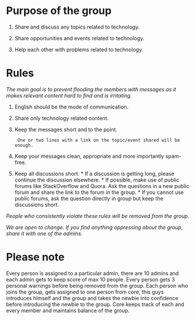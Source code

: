 # Purpose of the group

1. Share and discuss any topics related to technology.

2. Share opportunities and events related to technology. 

3. Help each other with problems related to technology.

# Rules

_The main goal is to prevent flooding the members with messages as it makes relevant content hard to find and is irritating._

1. English should be the mode of communication.

2. Share only technology related content.

3. Keep the messages short and to the point.

		One or two lines with a link on the topic/event shared will be enough.

4. Keep your messages clean, appropriate and more importantly spam-free.

5. Keep all discussions short.
		* If a discussion is getting long, please continue the discussion elsewhere.
		* If possible, make use of public forums like StackOverflow and Quora. Ask the questions in a new public forum and share
		the link to the forum in the group.
		* If you cannot use public forums, ask the question directly in group but keep the discussions short.

_People who consistently violate these rules will be removed from the group._

_We are open to change. If you find anything oppressing about the group, share it with one of the admins._

# Please note

Every person is assigned to a particular admin, there are 10 admins and each admin gets to keep score of max 10 people.
Every person gets 3 personal warnings before being removed from the group.
Each person who joins the group, gets assigned to one person from core, this guys introduces himself and the group and takes the newbie into confidence before introducing the newbie to the group.
Core keeps track of each and every member and maintains balance of the group.
